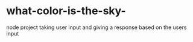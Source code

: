 # what-color-is-the-sky-
node project taking user input and giving a response based on the users input
